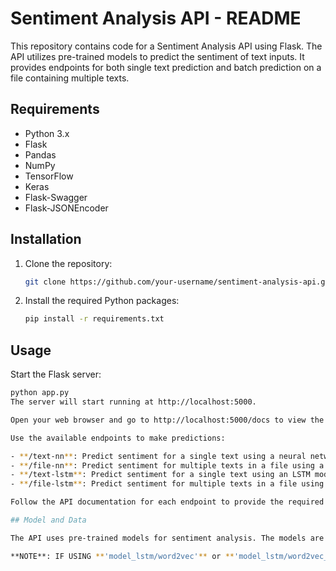# Sentiment Analysis API - README

This repository contains code for a Sentiment Analysis API using Flask. The API utilizes pre-trained models to predict the sentiment of text inputs. It provides endpoints for both single text prediction and batch prediction on a file containing multiple texts.

## Requirements

- Python 3.x
- Flask
- Pandas
- NumPy
- TensorFlow
- Keras
- Flask-Swagger
- Flask-JSONEncoder

## Installation

1. Clone the repository:

   ```bash
   git clone https://github.com/your-username/sentiment-analysis-api.git

2. Install the required Python packages:

   ```bash
   pip install -r requirements.txt

## Usage
Start the Flask server:
   ```bash
   python app.py
The server will start running at http://localhost:5000.

Open your web browser and go to http://localhost:5000/docs to view the API documentation.

Use the available endpoints to make predictions:

- **/text-nn**: Predict sentiment for a single text using a neural network model.
- **/file-nn**: Predict sentiment for multiple texts in a file using a neural network model.
- **/text-lstm**: Predict sentiment for a single text using an LSTM model.
- **/file-lstm**: Predict sentiment for multiple texts in a file using an LSTM model.

Follow the API documentation for each endpoint to provide the required input parameters.

## Model and Data

The API uses pre-trained models for sentiment analysis. The models are stored in the **'resource/model_lstm'** and **'resource/model_nn'** directories. The dataset used to train the models is not included in this repository.

**NOTE**: IF USING **'model_lstm/word2vec'** or **'model_lstm/word2vec_NoStopWord'**, REMOVE/COMMENT LINE 119 AND 155 ON **'app.py'**
